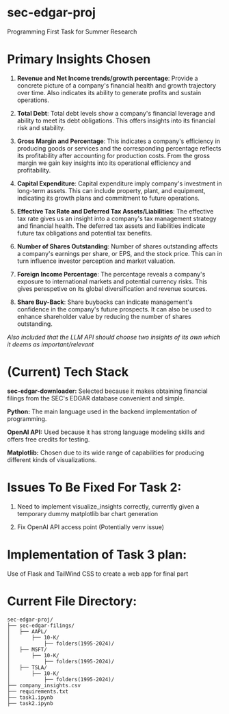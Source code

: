 # sec-edgar-proj
Programming First Task for Summer Research

# Primary Insights Chosen

1. **Revenue and Net Income trends/growth percentage**: Provide a concrete picture of a company's financial health and growth trajectory over time. Also indicates its ability to generate profits and sustain operations.

2. **Total Debt**: Total debt levels show a company's financial leverage and ability to meet its debt obligations. This offers insights into its financial risk and stability.

3. **Gross Margin and Percentage**: This indicates a company's efficiency in producing goods or services and the corresponding percentage reflects its profitability after accounting for production costs. From the gross margin we gain key insights into its operational efficiency and profitability.

4. **Capital Expenditure**: Capital expenditure imply company's investment in long-term assets. This can include property, plant, and equipment, indicating its growth plans and commitment to future operations.

5. **Effective Tax Rate and Deferred Tax Assets/Liabilities**: The effective tax rate gives us an insight into a company's tax management strategy and financial health. The deferred tax assets and liabilities indicate future tax obligations and potential tax benefits.

6. **Number of Shares Outstanding**: Number of shares outstanding affects a company's earnings per share, or EPS, and the stock price. This can in turn influence investor perception and market valuation.

7. **Foreign Income Percentage**: The percentage reveals a company's exposure to international markets and potential currency risks. This gives perespetive on its global diversification and revenue sources.

8. **Share Buy-Back**: Share buybacks can indicate management's confidence in the company's future prospects. It can also be used to enhance shareholder value by reducing the number of shares outstanding.

*Also included that the LLM API should choose two insights of its own which it deems as important/relevant*

# (Current) Tech Stack

**sec-edgar-downloader:** Selected because it makes obtaining financial filings from the SEC's EDGAR database convenient and simple.

**Python:** The main language used in the backend implementation of programming.

**OpenAI API:** Used because it has strong language modeling skills and offers free credits for testing.

**Matplotlib:** Chosen due to its wide range of capabilities for producing different kinds of visualizations.

# Issues To Be Fixed For Task 2:

1. Need to implement visualize_insights correctly, currently given a temporary dummy matplotlib bar chart generation
   
2. Fix OpenAI API access point (Potentially venv issue)

# Implementation of Task 3 plan:
Use of Flask and TailWind CSS to create a web app for final part

# Current File Directory:
```
sec-edgar-proj/
├── sec-edgar-filings/
│   ├── AAPL/
│       ├── 10-K/
│           ├── folders(1995-2024)/
│   ├── MSFT/
│       ├── 10-K/
│           ├── folders(1995-2024)/
│   ├── TSLA/
│       ├── 10-K/
│           ├── folders(1995-2024)/
├── company_insights.csv
├── requirements.txt
├── task1.ipynb
├── task2.ipynb
```
